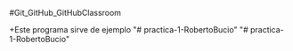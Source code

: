 #Git_GitHub_GitHubClassroom

+Este programa sirve de ejemplo
"# practica-1-RobertoBucio" 
"# practica-1-RobertoBucio" 
